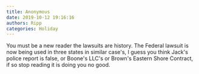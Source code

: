 ```yaml
---
title: Anonymous
date: 2019-10-12 19:16:16
authors: Ripp
categories: Holiday
---
```


 You must be a new reader the lawsuits are history. The Federal lawsuit is now being used in three states in similar case's, I guess you think Jack's police report is false, or Boone's LLC's or Brown's Eastern Shore Contract, if so stop reading it is doing you no good.